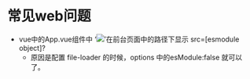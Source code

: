 # 常见web问题
- vue中的App.vue组件中 ‘<img src="./assets/logo.png"/>’在前台页面中的路径下显示 src=[esmodule object]?
  - 原因是配置 file-loader 的时候，options 中的esModule:false 就可以了。